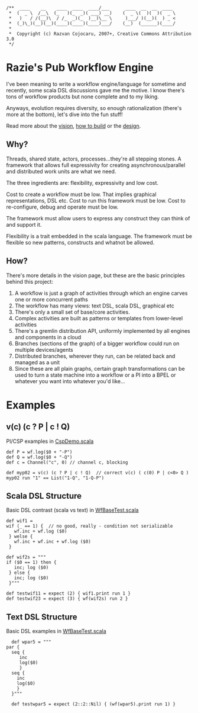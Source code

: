     /**  ____    __    ____  ____  ____/___      ____  __  __  ____
     *  (  _ \  /__\  (_   )(_  _)( ___) __)    (  _ \(  )(  )(  _ \
     *   )   / /(__)\  / /_  _)(_  )__)\__ \     )___/ )(__)(  ) _ <
     *  (_)\_)(__)(__)(____)(____)(____)___/    (__)  (______)(____/
     *                      
     *  Copyright (c) Razvan Cojocaru, 2007+, Creative Commons Attribution 3.0
     */


Razie's Pub Workflow Engine
===========================

I've been meaning to write a workflow engine/language for sometime and recently, some scala DSL 
discussions gave me the motive. I know there's tons of workflow products but none complete and to my liking.

Anyways, evolution requires diversity, so enough rationalization (there's more at the bottom), let's 
dive into the fun stuff!

Read more about the [vision](gremlins/blob/master/Gremlins.markdown), [how to build](gremlins/blob/master/Building.markdown) or the [design](gremlins/blob/master/src/razie/wf/Design.markdown).


Why?
----
Threads, shared state, actors, processes...they're all stepping stones. A framework that allows full expressivity for creating 
asynchronous/parallel and distributed work units are what we need.

The three ingredients are: flexibility, expressivity and low cost.

Cost to create a workflow must be low. That implies graphical representations, DSL etc. Cost to run this framework must be low. Cost to re-configure, debug and operate must be low.

The framework must allow users to express any construct they can think of and support it.

Flexibility is a trait embedded in the scala language. The framework must be flexible so new patterns, constructs and whatnot be allowed.


How?
----

There's more details in the vision page, but these are the basic principles behind this project:

1. A workflow is just a graph of activities through which an engine carves one or more concurrent paths
2. The workflow has many views: text DSL, scala DSL, graphical etc
3. There's only a small set of base/core activities.
4. Complex activities are built as patterns or templates from lower-level activities
5. There's a gremlin distribution API, uniformly implemented by all engines and components in a cloud
6. Branches (sections of the graph) of a bigger workflow could run on multiple devices/agents
7. Distributed branches, wherever they run, can be related back and managed as a unit
8. Since these are all plain graphs, certain graph transformations can be used to turn a state machine into a workflow or a PI into a BPEL or whatever you want into whatever you'd like...


Examples
========


v(c) (c ? P | c ! Q)
--------------------

PI/CSP examples in [CspDemo.scala](gremlins/blob/master/src/razie/wf/lib/CspDemo.scala)

    def P = wf.log($0 + "-P")
    def Q = wf.log($0 + "-Q")
    def c = Channel("c", 0) // channel c, blocking
                                                                                                                                        
    def myp02 = v(c) (c ? P | c ! Q)  // correct v(c) ( c(0) P | c<0> Q )
    myp02 run "1" == List("1-Q", "1-Q-P")


Scala DSL Structure
-------------------

Basic DSL contrast (scala vs text) in [WfBaseTest.scala](gremlins/blob/master/test_src/razie/wf/test/WfBaseTest.scala)

    def wif1 = 
    wif (_ == 1) {  // no good, really - condition not serializable
       wf.inc + wf.log ($0)
     } welse { 
       wf.inc + wf.inc + wf.log ($0)
     }
   
    def wif2s = """
    if ($0 == 1) then {
       inc; log ($0)
     } else {
       inc; log ($0)
     }"""
  
    def testwif11 = expect (2) { wif1.print run 1 }
    def testwif23 = expect (3) { wf(wif2s) run 2 }
  


Text DSL Structure
------------------

Basic DSL examples in [WfBaseTest.scala](gremlins/blob/master/test_src/razie/wf/test/WfBaseTest.scala)

      def wpar5 = """                                                                                                                       
    par {                                                                                                                                   
      seq {                                                                                                                                 
         inc                                                                                                                                
         log($0)                                                                                                                            
         }                                                                                                                                  
      seq {                                                                                                                                 
        inc                                                                                                                                 
        log($0)                                                                                                                             
        }                                                                                                                                   
      }"""                                                                                                                                  
                                                                                                                                        
      def testwpar5 = expect (2::2::Nil) { (wf(wpar5).print run 1) }                                                                        

